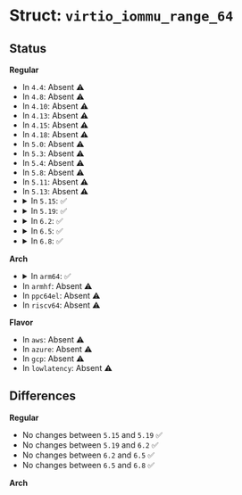 # Struct: <code>virtio_iommu_range_64</code>

## Status
<b>Regular</b>
<ul>
<li>
In <code>4.4</code>: Absent ⚠️
</li>
<li>
In <code>4.8</code>: Absent ⚠️
</li>
<li>
In <code>4.10</code>: Absent ⚠️
</li>
<li>
In <code>4.13</code>: Absent ⚠️
</li>
<li>
In <code>4.15</code>: Absent ⚠️
</li>
<li>
In <code>4.18</code>: Absent ⚠️
</li>
<li>
In <code>5.0</code>: Absent ⚠️
</li>
<li>
In <code>5.3</code>: Absent ⚠️
</li>
<li>
In <code>5.4</code>: Absent ⚠️
</li>
<li>
In <code>5.8</code>: Absent ⚠️
</li>
<li>
In <code>5.11</code>: Absent ⚠️
</li>
<li>
In <code>5.13</code>: Absent ⚠️
</li>
<li>
<details>
<summary>In <code>5.15</code>: ✅</summary>

```c
struct virtio_iommu_range_64 {
    __le64 start;
    __le64 end;
};
```
</details>
</li>
<li>
<details>
<summary>In <code>5.19</code>: ✅</summary>

```c
struct virtio_iommu_range_64 {
    __le64 start;
    __le64 end;
};
```
</details>
</li>
<li>
<details>
<summary>In <code>6.2</code>: ✅</summary>

```c
struct virtio_iommu_range_64 {
    __le64 start;
    __le64 end;
};
```
</details>
</li>
<li>
<details>
<summary>In <code>6.5</code>: ✅</summary>

```c
struct virtio_iommu_range_64 {
    __le64 start;
    __le64 end;
};
```
</details>
</li>
<li>
<details>
<summary>In <code>6.8</code>: ✅</summary>

```c
struct virtio_iommu_range_64 {
    __le64 start;
    __le64 end;
};
```
</details>
</li>
</ul>
<b>Arch</b>
<ul>
<li>
<details>
<summary>In <code>arm64</code>: ✅</summary>

```c
struct virtio_iommu_range_64 {
    __le64 start;
    __le64 end;
};
```
</details>
</li>
<li>
In <code>armhf</code>: Absent ⚠️
</li>
<li>
In <code>ppc64el</code>: Absent ⚠️
</li>
<li>
In <code>riscv64</code>: Absent ⚠️
</li>
</ul>
<b>Flavor</b>
<ul>
<li>
In <code>aws</code>: Absent ⚠️
</li>
<li>
In <code>azure</code>: Absent ⚠️
</li>
<li>
In <code>gcp</code>: Absent ⚠️
</li>
<li>
In <code>lowlatency</code>: Absent ⚠️
</li>
</ul>

## Differences
<b>Regular</b>
<ul>
<li>
No changes between <code>5.15</code> and <code>5.19</code> ✅
</li>
<li>
No changes between <code>5.19</code> and <code>6.2</code> ✅
</li>
<li>
No changes between <code>6.2</code> and <code>6.5</code> ✅
</li>
<li>
No changes between <code>6.5</code> and <code>6.8</code> ✅
</li>
</ul>
<b>Arch</b>
<ul>
</ul>
